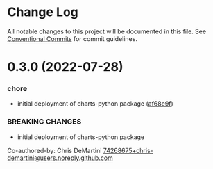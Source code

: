 # Change Log

All notable changes to this project will be documented in this file.
See [Conventional Commits](https://conventionalcommits.org) for commit guidelines.

# 0.3.0 (2022-07-28)


### chore

* initial deployment of charts-python package ([af68e9f](https://github.com/visa/visa-chart-components/commit/af68e9fc88253bb4c40391ae6b78441aca570e76))


### BREAKING CHANGES

* initial deployment of charts-python package

Co-authored-by: Chris DeMartini <74268675+chris-demartini@users.noreply.github.com>
